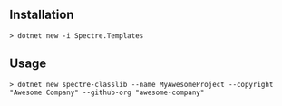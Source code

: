 ## Installation

```
> dotnet new -i Spectre.Templates
```

## Usage

```
> dotnet new spectre-classlib --name MyAwesomeProject --copyright "Awesome Company" --github-org "awesome-company"
```